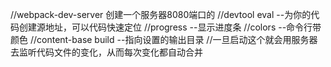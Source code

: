 //webpack-dev-server 创建一个服务器8080端口的
//devtool eval --为你的代码创建源地址，可以代码快速定位
//progress --显示进度条
//colors --命令行带颜色
//content-base build --指向设置的输出目录
//一旦启动这个就会用服务器去监听代码文件的变化，从而每次变化都自动合并